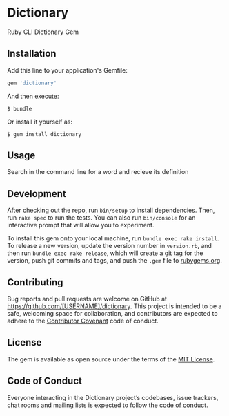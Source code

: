 # Dictionary

Ruby CLI Dictionary Gem 

## Installation

Add this line to your application's Gemfile:

```ruby
gem 'dictionary'
```

And then execute:

    $ bundle

Or install it yourself as:

    $ gem install dictionary

## Usage
Search in the command line for a word and recieve its definition

## Development

After checking out the repo, run `bin/setup` to install dependencies. Then, run `rake spec` to run the tests. You can also run `bin/console` for an interactive prompt that will allow you to experiment.

To install this gem onto your local machine, run `bundle exec rake install`. To release a new version, update the version number in `version.rb`, and then run `bundle exec rake release`, which will create a git tag for the version, push git commits and tags, and push the `.gem` file to [rubygems.org](https://rubygems.org).

## Contributing

Bug reports and pull requests are welcome on GitHub at https://github.com/[USERNAME]/dictionary. This project is intended to be a safe, welcoming space for collaboration, and contributors are expected to adhere to the [Contributor Covenant](http://contributor-covenant.org) code of conduct.

## License

The gem is available as open source under the terms of the [MIT License](https://opensource.org/licenses/MIT).

## Code of Conduct

Everyone interacting in the Dictionary project’s codebases, issue trackers, chat rooms and mailing lists is expected to follow the [code of conduct](https://github.com/[USERNAME]/dictionary/blob/master/CODE_OF_CONDUCT.md).
